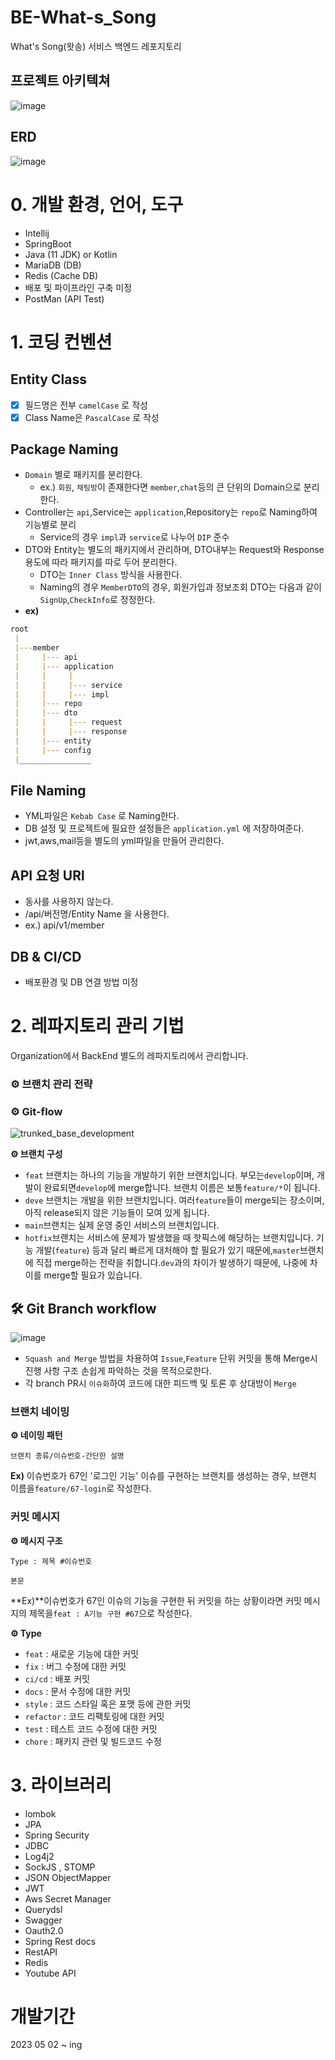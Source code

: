 # BE-What-s_Song
What's Song(왓송) 서비스 백엔드 레포지토리

## 프로젝트 아키텍쳐

![image](https://github.com/DY-WhatSong/BE-What_Song/assets/39437170/7b4ba815-c0b7-4ecd-92e3-8dfc8401af1b)

## ERD

![image](https://github.com/DY-WhatSong/BE-What_Song/assets/39437170/79e35ee2-6c24-449b-b007-02b979209e05)


# 0. 개발 환경, 언어, 도구

- Intellij
- SpringBoot
- Java (11 JDK) or Kotlin
- MariaDB (DB)
- Redis (Cache DB)
- 배포 및 파이프라인 구축 미정
- PostMan (API Test)

# 1. 코딩 컨벤션

## Entity Class

- [x] 필드명은 전부 `camelCase` 로 작성
- [x] Class Name은 `PascalCase` 로 작성

## Package Naming

- `Domain` 별로 패키지를 분리한다.
  - ex.) `회원`, `채팅방`이 존재한다면 `member`,`chat`등의 큰 단위의 Domain으로 분리한다.
- Controller는 `api`,Service는 `application`,Repository는 `repo`로 Naming하여 기능별로 분리
  - Service의 경우 `impl`과 `service`로 나누어 `DIP` 준수
- DTO와 Entity는 별도의 패키지에서 관리하며, DTO내부는 Request와 Response 용도에 따라 패키지를 따로 두어 분리한다.
  - DTO는 `Inner Class` 방식을 사용한다.
  - Naming의 경우 `MemberDTO`의 경우, 회원가입과 정보조회 DTO는 다음과 같이 `SignUp`,`CheckInfo`로 정정한다.
- **ex)**
```markdown
root
 |
 |---member
 |     |--- api
 |     |--- application
 |     |     |
 |     |     |--- service
 |     |     |--- impl
 |     |--- repo
 |     |--- dto
 |     |     |--- request
 |     |     |--- response
 |     |--- entity
 |     |--- config
 |________________

```
  
## File Naming

- YML파일은 `Kebab Case` 로 Naming한다.
- DB 설정 및  프로젝트에 필요한 설정들은 `application.yml` 에 저장하여준다.
- jwt,aws,mail등을 별도의 yml파일을 만들어 관리한다.

## API 요청 URl

- 동사를 사용하지 않는다.
- /api/버전명/Entity Name 을 사용한다.
- ex.) api/v1/member

## DB & CI/CD
- 배포환경 및 DB 연결 방법 미정

# 2. 레파지토리 관리 기법

Organization에서 BackEnd 별도의 레파지토리에서 관리합니다.

### **⚙️** 브랜치 관리 전략

### **⚙️ Git-flow**
![trunked_base_development](https://www.optimizely.com/contentassets/569ac3ee0b124da19a5ac9ea2e8b2b4d/trunk-based-development.png)

**⚙️ 브랜치 구성**
- `feat` 브랜치는 하나의 기능을 개발하기 위한 브랜치입니다. 부모는`develop`이며, 개발이 완료되면`develop`에 merge합니다. 브랜치 이름은 보통`feature/*`이 됩니다.
- `deve` 브랜치는 개발을 위한 브랜치입니다. 여러`feature`들이 merge되는 장소이며, 아직 release되지 않은 기능들이 모여 있게 됩니다.
- `main`브랜치는 실제 운영 중인 서비스의 브랜치입니다.
- `hotfix`브랜치는 서비스에 문제가 발생했을 때 핫픽스에 해당하는 브랜치입니다. 기능 개발(`feature`) 등과 달리 빠르게 대처해야 할 필요가 있기 때문에,`master`브랜치에 직접 merge하는 전략을 취합니다.`dev`과의 차이가 발생하기 때문에, 나중에 차이를 merge할 필요가 있습니다.

## 🛠 Git Branch workflow
![image](https://github.com/DY-WhatSong/BE-What_Song/assets/39437170/70a022bc-ff52-48cd-b8a5-994d6b2b15f6)

- `Squash and Merge` 방법을 차용하여 `Issue`,`Feature` 단위 커밋을 통해 Merge시 진행 사항 구조 손쉽게 파악하는 것을 목적으로한다.
- 각 branch PR시 `이슈화`하여 코드에 대한 피드백 및 토론 후 상대방이 `Merge`

### 브랜치 네이밍

**⚙️ 네이밍 패턴**

`브랜치 종류/이슈번호-간단한 설명`

**Ex)** 이슈번호가 67인 '로그인 기능' 이슈를 구현하는 브랜치를 생성하는 경우, 브랜치 이름을`feature/67-login`로 작성한다.

### 커밋 메시지

**⚙ 메시지 구조**

`Type : 제목 #이슈번호`

`본문`

**Ex)**이슈번호가 67인 이슈의 기능을 구현한 뒤 커밋을 하는 상황이라면 커밋 메시지의 제목을`feat : A기능 구현 #67`으로 작성한다.

**⚙ Type**

- `feat` : 새로운 기능에 대한 커밋
- `fix`	: 버그 수정에 대한 커밋
- `ci/cd` : 배포 커밋
- `docs` : 문서 수정에 대한 커밋
- `style` : 코드 스타일 혹은 포맷 등에 관한 커밋
- `refactor` : 코드 리팩토링에 대한 커밋
- `test` : 테스트 코드 수정에 대한 커밋
- `chore` : 패키지 관련 및 빌드코드 수정
# 3. 라이브러리

- lombok
- JPA
- Spring Security
- JDBC
- Log4j2
- SockJS , STOMP
- JSON ObjectMapper
- JWT
- Aws Secret Manager
- Querydsl
- Swagger
- Oauth2.0
- Spring Rest docs
- RestAPI
- Redis
- Youtube API

# 개발기간

2023 05 02 ~ ing


